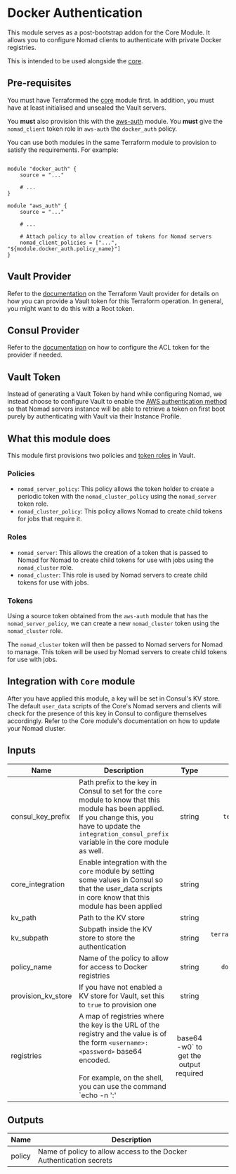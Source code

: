 # Docker Authentication

This module serves as a post-bootstrap addon for the Core Module. It allows you to configure Nomad
clients to authenticate with private Docker registries.

This is intended to be used alongside the [core](../core).

## Pre-requisites

You must have Terraformed the [core](../core) module first. In addition, you must have at least
initialised and unsealed the Vault servers.

You **must** also provision this with the [aws-auth](../aws-auth) module. You **must** give the
`nomad_client` token role in `aws-auth` the `docker_auth` policy.

You can use both modules in the same Terraform module to provision to satisfy the requirements.
For example:

```hcl

module "docker_auth" {
    source = "..."

    # ...
}

module "aws_auth" {
    source = "..."

    # ...

    # Attach policy to allow creation of tokens for Nomad servers
    nomad_client_policies = ["...", "${module.docker_auth.policy_name}"]
}

```

## Vault Provider

Refer to the [documentation](https://www.terraform.io/docs/providers/vault/index.html) on the
Terraform Vault provider for details on how you can provide a Vault token for this Terraform
operation. In general, you might want to do this with a Root token.

## Consul Provider

Refer to the [documentation](https://www.terraform.io/docs/providers/consul/index.html)
on how to configure the ACL token for the provider if needed.

## Vault Token

Instead of generating a Vault Token by hand while configuring Nomad, we instead choose to configure
Vault to enable the [AWS authentication method](https://www.vaultproject.io/docs/auth/aws.html) so
that Nomad servers instance will be able to retrieve a token on first boot purely by authenticating
with Vault via their Instance Profile.

## What this module does

This module first provisions two policies and
[token roles](https://www.vaultproject.io/api/auth/token/index.html#create-update-token-role)
in Vault.

### Policies

- `nomad_server_policy`: This policy allows the token holder to create a periodic token with the `nomad_cluster_policy` using the `nomad_server` token role.
- `nomad_cluster_policy`: This policy allows Nomad to create child tokens for jobs that require it.

### Roles

- `nomad_server`: This allows the creation of a token that is passed to Nomad for Nomad to create child tokens for use with jobs using the `nomad_cluster` role.
- `nomad_cluster`: This role is used by Nomad servers to create child tokens for use with jobs.

### Tokens

Using a source token obtained from the `aws-auth` module that has the `nomad_server_policy`, we
can create a new `nomad_cluster` token using the `nomad_cluster` role.

The `nomad_cluster` token will then be passed to Nomad servers for Nomad to manage. This token will
be used by Nomad servers to create child tokens for use with jobs.

## Integration with `Core` module

After you have applied this module, a key will be set in Consul's KV store. The default
`user_data` scripts of the Core's Nomad servers and clients will check for the presence of this
key in Consul to configure themselves accordingly. Refer to the Core module's documentation on how
to update your Nomad cluster.

## Inputs

| Name | Description | Type | Default | Required |
|------|-------------|:----:|:-----:|:-----:|
| consul_key_prefix | Path prefix to the key in Consul to set for the `core` module to know that this module has         been applied. If you change this, you have to update the         `integration_consul_prefix` variable in the core module as well. | string | `terraform/` | no |
| core_integration | Enable integration with the `core` module by setting some values in Consul so         that the user_data scripts in core know that this module has been applied | string | `true` | no |
| kv_path | Path to the KV store | string | `secret` | no |
| kv_subpath | Subpath inside the KV store to store the authentication | string | `terraform/docker-auth` | no |
| policy_name | Name of the policy to allow for access to Docker registries | string | `docker-auth` | no |
| provision_kv_store | If you have not enabled a KV store for Vault, set this to `true` to provision one | string | `false` | no |
| registries | A map of registries where the key is the URL of the registry and the value is of the form `<username>:<password>` base64 encoded.<br><br>For example, on the shell, you can use the command `echo -n '<username>:<password>' | base64 -w0` to get the output required | map | - | yes |

## Outputs

| Name | Description |
|------|-------------|
| policy | Name of policy to allow access to the Docker Authentication secrets |
